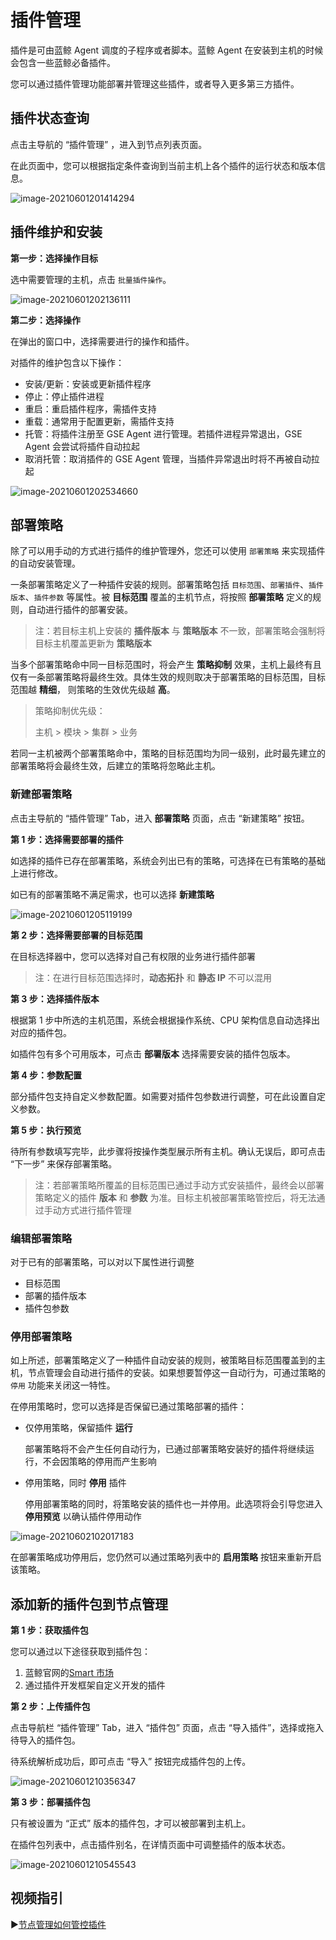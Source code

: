 # 插件管理

插件是可由蓝鲸 Agent 调度的子程序或者脚本。蓝鲸 Agent 在安装到主机的时候会包含一些蓝鲸必备插件。

您可以通过插件管理功能部署并管理这些插件，或者导入更多第三方插件。



## 插件状态查询

点击主导航的 “插件管理” ，进入到节点列表页面。

在此页面中，您可以根据指定条件查询到当前主机上各个插件的运行状态和版本信息。

![image-20210601201414294](media/image-20210601201414294.png)



## 插件维护和安装

**第一步：选择操作目标**

选中需要管理的主机，点击 `批量插件操作`。

![image-20210601202136111](media/image-20210601202136111.png)



**第二步：选择操作**

在弹出的窗口中，选择需要进行的操作和插件。

对插件的维护包含以下操作：

- 安装/更新：安装或更新插件程序
- 停止：停止插件进程
- 重启：重启插件程序，需插件支持
- 重载：通常用于配置更新，需插件支持
- 托管：将插件注册至 GSE Agent 进行管理。若插件进程异常退出，GSE Agent 会尝试将插件自动拉起
- 取消托管：取消插件的 GSE Agent 管理，当插件异常退出时将不再被自动拉起



![image-20210601202534660](media/image-20210601202534660.png)





## 部署策略

除了可以用手动的方式进行插件的维护管理外，您还可以使用 `部署策略` 来实现插件的自动安装管理。

一条部署策略定义了一种插件安装的规则。部署策略包括 `目标范围`、`部署插件`、`插件版本`、`插件参数` 等属性。被 **目标范围** 覆盖的主机节点，将按照 **部署策略** 定义的规则，自动进行插件的部署安装。

> 注：若目标主机上安装的 **插件版本** 与 **策略版本** 不一致，部署策略会强制将目标主机覆盖更新为 **策略版本**



当多个部署策略命中同一目标范围时，将会产生 **策略抑制** 效果，主机上最终有且仅有一条部署策略将最终生效。具体生效的规则取决于部署策略的目标范围，目标范围越 **精细**， 则策略的生效优先级越 **高**。

> 策略抑制优先级：
>
> 主机 > 模块 > 集群 > 业务 

若同一主机被两个部署策略命中，策略的目标范围均为同一级别，此时最先建立的部署策略将会最终生效，后建立的策略将忽略此主机。



### 新建部署策略

点击主导航的 “插件管理” Tab，进入 **部署策略** 页面，点击 “新建策略” 按钮。

**第 1 步：选择需要部署的插件**

如选择的插件已存在部署策略，系统会列出已有的策略，可选择在已有策略的基础上进行修改。

如已有的部署策略不满足需求，也可以选择 **新建策略**

![image-20210601205119199](media/image-20210601205119199.png)



**第 2 步：选择需要部署的目标范围**

在目标选择器中，您可以选择对自己有权限的业务进行插件部署

> 注：在进行目标范围选择时，**动态拓扑** 和 **静态 IP** 不可以混用

**第 3 步：选择插件版本**

根据第 1 步中所选的主机范围，系统会根据操作系统、CPU 架构信息自动选择出对应的插件包。

如插件包有多个可用版本，可点击 **部署版本** 选择需要安装的插件包版本。

**第 4 步：参数配置**

部分插件包支持自定义参数配置。如需要对插件包参数进行调整，可在此设置自定义参数。

**第 5 步：执行预览**

待所有参数填写完毕，此步骤将按操作类型展示所有主机。确认无误后，即可点击 “下一步” 来保存部署策略。



> 注：若部署策略所覆盖的目标范围已通过手动方式安装插件，最终会以部署策略定义的插件 **版本** 和 **参数** 为准。目标主机被部署策略管控后，将无法通过手动方式进行插件管理



### 编辑部署策略

对于已有的部署策略，可以对以下属性进行调整

- 目标范围
- 部署的插件版本
- 插件包参数



### 停用部署策略

如上所述，部署策略定义了一种插件自动安装的规则，被策略目标范围覆盖到的主机，节点管理会自动进行插件的安装。如果想要暂停这一自动行为，可通过策略的 `停用` 功能来关闭这一特性。

在停用策略时，您可以选择是否保留已通过策略部署的插件：

- 仅停用策略，保留插件 **运行**

  部署策略将不会产生任何自动行为，已通过部署策略安装好的插件将继续运行，不会因策略的停用而产生影响

- 停用策略，同时 **停用** 插件

  停用部署策略的同时，将策略安装的插件也一并停用。此选项将会引导您进入 **停用预览** 以确认插件停用动作



![image-20210602102017183](media/image-20210602102017183.png)



在部署策略成功停用后，您仍然可以通过策略列表中的 **启用策略** 按钮来重新开启该策略。



## 添加新的插件包到节点管理

**第 1 步：获取插件包**

您可以通过以下途径获取到插件包：

1. 蓝鲸官网的[Smart 市场](https://bk.tencent.com/s-mart/)
2. 通过插件开发框架自定义开发的插件

**第 2 步：上传插件包**

点击导航栏 “插件管理” Tab，进入 “插件包” 页面，点击 “导入插件”，选择或拖入待导入的插件包。

待系统解析成功后，即可点击 “导入” 按钮完成插件包的上传。

![image-20210601210356347](media/image-20210601210356347.png)



**第 3 步：部署插件包**

只有被设置为 “正式” 版本的插件包，才可以被部署到主机上。

在插件包列表中，点击插件别名，在详情页面中可调整插件的版本状态。

![image-20210601210545543](media/image-20210601210545543.png)


## 视频指引

▶️[节点管理如何管控插件](https://www.bilibili.com/video/BV1tL4y1H7Zk/)
